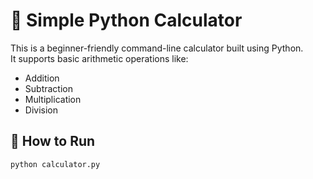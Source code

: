 # 🧮 Simple Python Calculator

This is a beginner-friendly command-line calculator built using Python.  
It supports basic arithmetic operations like:

- Addition
- Subtraction
- Multiplication
- Division

## 🚀 How to Run

```bash
python calculator.py



